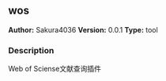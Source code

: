 ## wos

**Author:** Sakura4036
**Version:** 0.0.1
**Type:** tool

### Description
Web of Sciense文献查询插件
